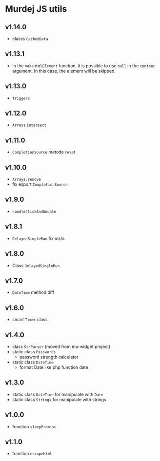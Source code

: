 # Murdej JS utils

## v1.14.0

 - classs `CachedData`

## v1.13.1

 - In the `makeHtmlElement` function, it is possible to use `null` in the `content` argument. In this case, the element will be skipped.

## v1.13.0

 - `Triggers`

## v1.12.0

 - `Arrays`.`intersect`

## v1.11.0

 - `CompletionSource` metoda `reset`

## v1.10.0

 - `Arrays.remove`
 - fix export `CompletionSource`

## v1.9.0

- `handleClickAndDouble`

## v1.8.1

 - `DelayedSingleRun` fix ms/s

## v1.8.0

 - Class `DelayedSingleRun`

## v1.7.0

 - `DateTime` method diff

## v1.6.0

 - smart `Timer` class

## v1.4.0

 - class `StrParser` (moved from mu-widget project)
 - static class `Passwords`
   - password strength calculator
 - static class `DateTime`
   - format Date like php function date

## v1.3.0

 - static class `DateTime` for manipulate with `Date`
 - static class `Strings` for manipulate with strings

## v1.0.0

 - function `sleepPromise`

## v1.1.0

 - function `escapeHtml`
